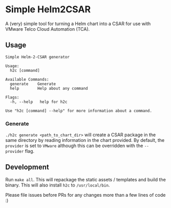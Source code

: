 # Simple Helm2CSAR

A (very) simple tool for turning a Helm chart into a CSAR for use with VMware Telco Cloud Automation (TCA).

## Usage

```text
Simple Helm-2-CSAR generator

Usage:
  h2c [command]

Available Commands:
  generate    Generate
  help        Help about any command

Flags:
  -h, --help   help for h2c

Use "h2c [command] --help" for more information about a command.
```

### Generate

`./h2c generate <path_to_chart_dir>` will create a CSAR package in the same directory by reading information in the chart provided. By default, the `provider` is set to `VMware` although this can be overridden with the `--provider` flag.

## Development

Run `make all`. This will repackage the static assets / templates and build the binary.
This will also install `h2c` to `/usr/local/bin`.

Please file issues before PRs for any changes more than a few lines of code :)
